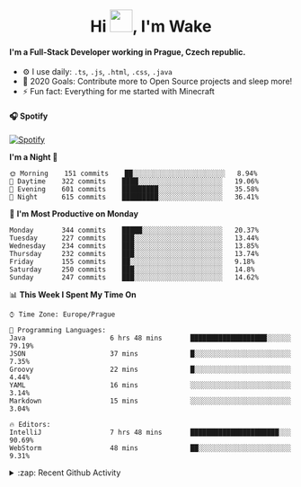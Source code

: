 <h1 align="center">Hi <img src="https://raw.githubusercontent.com/MrWakeCZ/MrWakeCZ/master/Hi.gif" width="40px" />, I'm Wake</h1>

#### I'm a Full-Stack Developer working in Prague, Czech republic.
- ⚙️ I use daily: `.ts`, `.js`, `.html`, `.css`, `.java`
- 🥅 2020 Goals: Contribute more to Open Source projects and sleep more!
- ⚡ Fun fact: Everything for me started with Minecraft

#### 🎧 Spotify
[![Spotify](https://novatorem-delta-eight.vercel.app/api/spotify)](https://open.spotify.com/user/wakeecz)

<!--START_SECTION:waka-->
**I'm a Night 🦉** 

```text
🌞 Morning    151 commits    ██░░░░░░░░░░░░░░░░░░░░░░░   8.94% 
🌆 Daytime    322 commits    ████░░░░░░░░░░░░░░░░░░░░░   19.06% 
🌃 Evening    601 commits    █████████░░░░░░░░░░░░░░░░   35.58% 
🌙 Night      615 commits    █████████░░░░░░░░░░░░░░░░   36.41%

```
📅 **I'm Most Productive on Monday** 

```text
Monday       344 commits    █████░░░░░░░░░░░░░░░░░░░░   20.37% 
Tuesday      227 commits    ███░░░░░░░░░░░░░░░░░░░░░░   13.44% 
Wednesday    234 commits    ███░░░░░░░░░░░░░░░░░░░░░░   13.85% 
Thursday     232 commits    ███░░░░░░░░░░░░░░░░░░░░░░   13.74% 
Friday       155 commits    ██░░░░░░░░░░░░░░░░░░░░░░░   9.18% 
Saturday     250 commits    ███░░░░░░░░░░░░░░░░░░░░░░   14.8% 
Sunday       247 commits    ███░░░░░░░░░░░░░░░░░░░░░░   14.62%

```


📊 **This Week I Spent My Time On** 

```text
⌚︎ Time Zone: Europe/Prague

💬 Programming Languages: 
Java                     6 hrs 48 mins       ███████████████████░░░░░░   79.19% 
JSON                     37 mins             █░░░░░░░░░░░░░░░░░░░░░░░░   7.35% 
Groovy                   22 mins             █░░░░░░░░░░░░░░░░░░░░░░░░   4.44% 
YAML                     16 mins             ░░░░░░░░░░░░░░░░░░░░░░░░░   3.14% 
Markdown                 15 mins             ░░░░░░░░░░░░░░░░░░░░░░░░░   3.04%

🔥 Editors: 
IntelliJ                 7 hrs 48 mins       ██████████████████████░░░   90.69% 
WebStorm                 48 mins             ██░░░░░░░░░░░░░░░░░░░░░░░   9.31%

```


<!--END_SECTION:waka-->

<details>
  <summary>:zap: Recent Github Activity</summary>

<!--START_SECTION:activity-->
1. ❌ Closed PR [#88](https://github.com/waked-cz/corgi/pull/88) in [waked-cz/corgi](https://github.com/waked-cz/corgi)
2. 🗣 Commented on [#6](https://github.com/craftmania-cz/craftlobby/issues/6) in [craftmania-cz/craftlobby](https://github.com/craftmania-cz/craftlobby)
3. ❗️ Closed issue [#574](https://github.com/Zrips/Residence/issues/574) in [Zrips/Residence](https://github.com/Zrips/Residence)
4. 🗣 Commented on [#574](https://github.com/Zrips/Residence/issues/574) in [Zrips/Residence](https://github.com/Zrips/Residence)
5. 🎉 Merged PR [#13](https://github.com/craftmania-cz/craftmanager/pull/13) in [craftmania-cz/craftmanager](https://github.com/craftmania-cz/craftmanager)
<!--END_SECTION:activity-->

</details>
